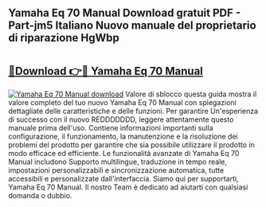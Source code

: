 ## Yamaha Eq 70 Manual Download gratuit PDF - Part-jm5 Italiano Nuovo manuale del proprietario di riparazione HgWbp

# <h2><a href="http://dfdmos.blite.top/?on=Yamaha+Eq+70+Manual">🔗Download 👉🔴 Yamaha Eq 70 Manual</a></h2>

[![Yamaha Eq 70 Manual download](https://i.imgur.com/lujVjoI.png)](http://dfdmos.blite.top/?on=Yamaha+Eq+70+Manual)
Valore di sblocco questa guida mostra il valore completo del tuo nuovo Yamaha Eq 70 Manual con spiegazioni dettagliate delle caratteristiche e delle funzioni. Per garantire Un'esperienza di successo con il nuovo REDDDDDDD, leggere attentamente questo manuale prima dell'uso. Contiene informazioni importanti sulla configurazione, il funzionamento, la manutenzione e la risoluzione dei problemi del prodotto per garantire che sia possibile utilizzare il prodotto in modo efficace ed efficiente. Le funzionalità avanzate di Yamaha Eq 70 Manual includono Supporto multilingue, traduzione in tempo reale, impostazioni personalizzabili e sincronizzazione automatica, tutte accessibili e personalizzate dall'interfaccia. Siamo qui per supportarti, Yamaha Eq 70 Manual. Il nostro Team è dedicato ad aiutarti con qualsiasi domanda o dubbio.
